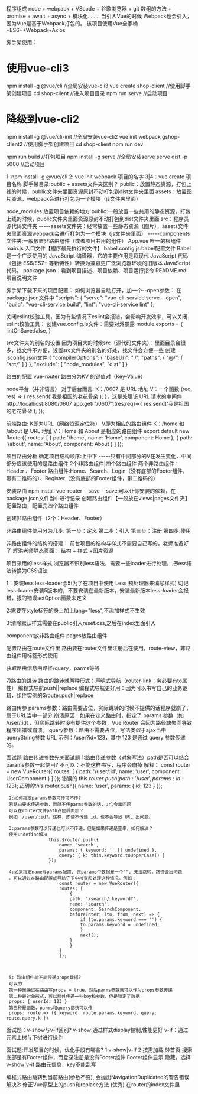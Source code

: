 程序组成
node + webpack + VScode + 谷歌浏览器 + git
数组的方法 + promise + await + async + 模块化........
当引入Vue的时候 Webpack也会引入，因为Vue是基于Webpack打包的。
该项目使用Vue全家桶+ES6++Webpack+Axios

脚手架使用：
# 使用vue-cli3
npm install -g @vue/cli //全局安装vue-cli3
vue create shop-client //使用脚手架创建项目
cd shop-client //进入项目目录
npm run serve //启动项目
# 降级到vue-cli2
npm install -g @vue/cli-init //全局安装vue-cli2
vue init webpack gshop-client2 //使用脚手架创建项目
cd shop-client
npm run dev

npm run build //打包项目
npm install -g serve //全局安装serve
serve dist -p 5000  //启动项目

1: npm install -g @vue/cli
2: vue init webpack 项目的名字
3|4：vue create 项目名称
脚手架目录:public + assets文件夹区别？
public：放置静态资源，打包上线的时候，public文件夹里面资源原封不动打包到dist文件夹里面
assets：放置图片资源，webpack会进行打包为一个模块（js文件夹里面）

node_modules:放置项目依赖的地方
public:一般放置一些共用的静态资源，打包上线的时候，public文件夹里面资源原封不动打包到dist文件夹里面
src：程序员源代码文件夹
  -----assets文件夹：经常放置一些静态资源（图片），assets文件夹里面资源webpack会进行打包为一个模块（js文件夹里面）
  -----components文件夹:一般放置非路由组件（或者项目共用的组件）
        App.vue 唯一的根组件
        main.js 入口文件【程序最先执行的文件】
        babel.config.js:babel配置文件  Babel 是一个广泛使用的 JavaScript 编译器，它的主要作用是将现代 JavaScript 代码（包括 ES6/ES7+ 等新特性）转换为兼容更广泛浏览器环境的旧版本 JavaScript 代码。
        package.json：看到项目描述、项目依赖、项目运行指令
        README.md:项目说明文件
  

脚手架下载下来的项目配置：
如何浏览器自动打开，加一个--open参数：
        在package.json文件中
        "scripts": {
         "serve": "vue-cli-service serve --open",
          "build": "vue-cli-service build",
          "lint": "vue-cli-service lint"
        },



关闭eslint校验工具，因为有些情况下eslint会报错，会影响开发效率，可以关闭eslint校验工具：
创建vue.config.js文件：需要对外暴露
module.exports = {
   lintOnSave:false,
}



src文件夹的别名的设置
因为项目大的时候src（源代码文件夹）：里面目录会很多，找文件不方便，设置src文件夹的别名的好处，找文件会方便一些
创建jsconfig.json文件
{
    "compilerOptions": {
        "baseUrl": "./",
        "paths": {
            "@/*": [
                "src/*"
            ]
        }
    },
    "exclude": [
        "node_modules",
        "dist"
    ]
}

路由的配置
vue-router
路由分为KV
的键值对（Key-Value）



node平台（并非语言）
对于后台而言:
K：/0607 是 URL 地址
V：一个函数 (req, res) => { res.send('我是祖国的老花骨朵'); }，这是处理该 URL 请求的中间件
http://localhost:8080/0607
app.get("/0607",(res,req)=>{
   res.send('我是祖国的老花骨朵');
});


前端路由:
K即为URL（网络资源定位符）
V即为相应的路由组件
K：/home 和 /about 是 URL 地址
V：Home 和 About 是相应的路由组件
export default new Router({
    routes: [
        {
            path: '/home',
            name: 'Home',
            component: Home
        },
        {
            path: '/about',
            name: 'About',
            component: About
        }
    ]
});


项目路由分析
确定项目结构顺序:上中下 -----只有中间部分的V在发生变化，中间部分应该使用的是路由组件
2个非路由组件|四个路由组件
两个非路由组件：Header 、Footer
路由组件:Home、Search、Login（没有底部的Footer组件，带有二维码的）、Register（没有底部的Footer组件，带二维码的）

安装路由
npm install vue-router --save
--save:可以让你安装的依赖，在package.json文件当中进行记录
创建路由组件【一般放在views|pages文件夹】
配置路由，配置完四个路由组件



创建非路由组件（2个：Header、Footer）

非路由组件使用分为几步:
第一步：定义
第二步：引入
第三步：注册
第四步:使用

非路由组件的结构的搭建：
前台项目的结构与样式不需要自己写的，老师准备好了
辉洪老师静态页面：
结构 + 样式 +图片资源

项目采用的less样式,浏览器不识别less语法，需要一些loader进行处理，把less语法转换为CSS语法

1：安装less less-loader@5(为了在项目中使用 Less 预处理器来编写样式)
切记less-loader安装5版本的，不要安装在最新版本，安装最新版本less-loader会报错，报的错误setOption函数未定义

2:需要在style标签的身上加上lang="less",不添加样式不生效

3:清除默认样式需要在public引入reset.css,之后在index里面引入<link rel="stylesheet" href="./reset.css">


component放非路由组件
pages放路由组件

配置路由在route文件里
路由要在router文件里注册后在使用，route-view，非路由组件用标签形式使用

获取路由信息由路径/query，parms等等

7)路由的跳转
路由的跳转就两种形式：声明式导航（router-link：务必要有to属性）
                     编程式导航push||replace
编程式导航更好用：因为可以书写自己的业务逻辑，组件实例的$router.push|replace


路由传参
params参数：路由需要占位，实际跳转的时候不提供的话程序就崩了，属于URL当中一部分
崩溃原因：如果在定义路由时，指定了 params 参数（如 /user/:id），但实际跳转时没有提供这个参数，Vue Router 会因为路径缺失而导致程序出错或崩溃。
query参数：路由不需要占位，写法类似于ajax当中queryString参数
URL 示例：/user?id=123，其中 123 是通过 query 参数传递的。



面试题
路由传递参数先关面试题
     1:路由传递参数（对象写法）path是否可以结合params参数一起使用?
     不可以：不能这样书写，程序会崩掉
     解释：
                    const router = new VueRouter({
                    routes: [
                        {
                        path: '/user/:id',
                        name: 'user',
                        component: UserComponent
                        }
                    ]
                    });
                    错误的
                    this.$router.push({
                    path: '/user',
                    params: { id: 123 }
                    });
                    正确的
                    this.$router.push({
                    name: 'user',
                    params: { id: 123 }
                    });



     2:如何指定params参数可传可不传? 
     若路由要求传递参数，而就不传parms参数的话，url会出问题
     可以在router文件path占位后面加？
     例如：/user/:id?。这样，即使不传递 id，也不会导致 URL 出问题。

     3:params参数可以传递也可以不传递，但是如果传递是空串，如何解决？
     使用undefine解决
                    this.$router.push({ 
                        name: 'search', 
                        params: { keyword: '' || undefined }, 
                        query: { k: this.keyword.toUpperCase() } 
                    });

     4:如果指定name与params配置, 但params中数据是一个"", 无法跳转，路径会出问题
     。可以通过在路由配置或导航守卫中检查和处理这种情况。例如：
                        const router = new VueRouter({
                        routes: [
                            {
                            path: '/search/:keyword?',
                            name: 'search',
                            component: SearchComponent,
                            beforeEnter: (to, from, next) => {
                                if (to.params.keyword === '') {
                                to.params.keyword = undefined;
                                }
                                next();
                            }
                            }
                        ]
                        });



     5: 路由组件能不能传递props数据?
     可以的
     第一种是通过在路由写props = true，然后parms参数就可以作为props参数传递
     第二种是对象形式，可以额外传递一些key和参数，但是锁定了数据
     props: { userId: 123 }
     第三种是函数，parms和query都快可以传
     props: route => ({ keyword: route.params.keyword, query: route.query.k })




面试题：v-show与v-if区别?
v-show:通过样式display控制,性能更好
v-if：通过元素上树与下树进行操作


面试题:开发项目的时候，优化手段有哪些?
1:v-show|v-if
2:按需加载
8)首页|搜索底部是有Footer组件，而登录注册是没有Footer组件
Footer组件显示|隐藏，选择v-show|v-if
路由元信息，key不能乱写


编程式路由跳转到当前路由(参数不变), 会抛出NavigationDuplicated的警告错误
解决2: 修正Vue原型上的push和replace方法 (优秀)
在router的index文件里













     
    


